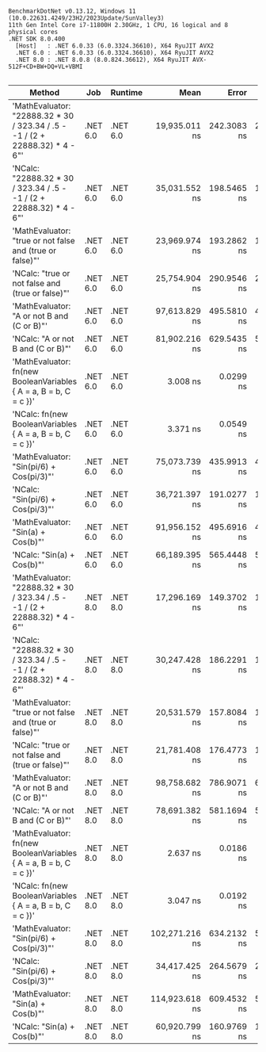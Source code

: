 ```

BenchmarkDotNet v0.13.12, Windows 11 (10.0.22631.4249/23H2/2023Update/SunValley3)
11th Gen Intel Core i7-11800H 2.30GHz, 1 CPU, 16 logical and 8 physical cores
.NET SDK 8.0.400
  [Host]   : .NET 6.0.33 (6.0.3324.36610), X64 RyuJIT AVX2
  .NET 6.0 : .NET 6.0.33 (6.0.3324.36610), X64 RyuJIT AVX2
  .NET 8.0 : .NET 8.0.8 (8.0.824.36612), X64 RyuJIT AVX-512F+CD+BW+DQ+VL+VBMI


```
| Method                                                                       | Job      | Runtime  | Mean           | Error       | StdDev      | Gen0   | Gen1   | Allocated |
|----------------------------------------------------------------------------- |--------- |--------- |---------------:|------------:|------------:|-------:|-------:|----------:|
| &#39;MathEvaluator: &quot;22888.32 * 30 / 323.34 / .5 - -1 / (2 + 22888.32) * 4 - 6&quot;&#39; | .NET 6.0 | .NET 6.0 |  19,935.011 ns | 242.3083 ns | 226.6553 ns | 0.4883 | 0.2441 |    6319 B |
| &#39;NCalc: &quot;22888.32 * 30 / 323.34 / .5 - -1 / (2 + 22888.32) * 4 - 6&quot;&#39;         | .NET 6.0 | .NET 6.0 |  35,031.552 ns | 198.5465 ns | 176.0063 ns | 0.6714 | 0.3052 |    8919 B |
| &#39;MathEvaluator: &quot;true or not false and (true or false)&quot;&#39;                     | .NET 6.0 | .NET 6.0 |  23,969.974 ns | 193.2862 ns | 180.8000 ns | 0.5493 | 0.2747 |    7048 B |
| &#39;NCalc: &quot;true or not false and (true or false)&quot;&#39;                             | .NET 6.0 | .NET 6.0 |  25,754.904 ns | 290.9546 ns | 257.9237 ns | 0.3967 | 0.1831 |    5215 B |
| &#39;MathEvaluator: &quot;A or not B and (C or B)&quot;&#39;                                   | .NET 6.0 | .NET 6.0 |  97,613.829 ns | 495.5810 ns | 463.5668 ns | 0.7324 | 0.3662 |    9264 B |
| &#39;NCalc: &quot;A or not B and (C or B)&quot;&#39;                                           | .NET 6.0 | .NET 6.0 |  81,902.216 ns | 629.5435 ns | 588.8754 ns | 0.4883 | 0.2441 |    6662 B |
| &#39;MathEvaluator: fn(new BooleanVariables { A = a, B = b, C = c })&#39;            | .NET 6.0 | .NET 6.0 |       3.008 ns |   0.0299 ns |   0.0249 ns | 0.0019 |      - |      24 B |
| &#39;NCalc: fn(new BooleanVariables { A = a, B = b, C = c })&#39;                    | .NET 6.0 | .NET 6.0 |       3.371 ns |   0.0549 ns |   0.0514 ns | 0.0019 |      - |      24 B |
| &#39;MathEvaluator: &quot;Sin(pi/6) + Cos(pi/3)&quot;&#39;                                     | .NET 6.0 | .NET 6.0 |  75,073.739 ns | 435.9913 ns | 407.8266 ns | 0.3662 | 0.1221 |    6098 B |
| &#39;NCalc: &quot;Sin(pi/6) + Cos(pi/3)&quot;&#39;                                             | .NET 6.0 | .NET 6.0 |  36,721.397 ns | 191.0277 ns | 149.1419 ns | 0.6104 | 0.3052 |    8063 B |
| &#39;MathEvaluator: &quot;Sin(a) + Cos(b)&quot;&#39;                                           | .NET 6.0 | .NET 6.0 |  91,956.152 ns | 495.6916 ns | 463.6703 ns | 0.4883 | 0.2441 |    7197 B |
| &#39;NCalc: &quot;Sin(a) + Cos(b)&quot;&#39;                                                   | .NET 6.0 | .NET 6.0 |  66,189.395 ns | 565.4448 ns | 528.9174 ns | 0.6104 | 0.2441 |    8510 B |
| &#39;MathEvaluator: &quot;22888.32 * 30 / 323.34 / .5 - -1 / (2 + 22888.32) * 4 - 6&quot;&#39; | .NET 8.0 | .NET 8.0 |  17,296.169 ns | 149.3702 ns | 139.7210 ns | 0.4883 | 0.4578 |    6319 B |
| &#39;NCalc: &quot;22888.32 * 30 / 323.34 / .5 - -1 / (2 + 22888.32) * 4 - 6&quot;&#39;         | .NET 8.0 | .NET 8.0 |  30,247.428 ns | 186.2291 ns | 165.0872 ns | 0.6104 | 0.4883 |    8231 B |
| &#39;MathEvaluator: &quot;true or not false and (true or false)&quot;&#39;                     | .NET 8.0 | .NET 8.0 |  20,531.579 ns | 157.8084 ns | 139.8930 ns | 0.5493 | 0.4883 |    7096 B |
| &#39;NCalc: &quot;true or not false and (true or false)&quot;&#39;                             | .NET 8.0 | .NET 8.0 |  21,781.408 ns | 176.4773 ns | 165.0770 ns | 0.3967 | 0.3662 |    5263 B |
| &#39;MathEvaluator: &quot;A or not B and (C or B)&quot;&#39;                                   | .NET 8.0 | .NET 8.0 |  98,758.682 ns | 786.9071 ns | 657.1030 ns | 0.7324 | 0.4883 |    9312 B |
| &#39;NCalc: &quot;A or not B and (C or B)&quot;&#39;                                           | .NET 8.0 | .NET 8.0 |  78,691.382 ns | 581.1694 ns | 543.6263 ns | 0.4883 | 0.2441 |    6710 B |
| &#39;MathEvaluator: fn(new BooleanVariables { A = a, B = b, C = c })&#39;            | .NET 8.0 | .NET 8.0 |       2.637 ns |   0.0186 ns |   0.0155 ns | 0.0019 |      - |      24 B |
| &#39;NCalc: fn(new BooleanVariables { A = a, B = b, C = c })&#39;                    | .NET 8.0 | .NET 8.0 |       3.047 ns |   0.0192 ns |   0.0179 ns | 0.0019 |      - |      24 B |
| &#39;MathEvaluator: &quot;Sin(pi/6) + Cos(pi/3)&quot;&#39;                                     | .NET 8.0 | .NET 8.0 | 102,271.216 ns | 634.2132 ns | 593.2435 ns | 0.2441 |      - |    6092 B |
| &#39;NCalc: &quot;Sin(pi/6) + Cos(pi/3)&quot;&#39;                                             | .NET 8.0 | .NET 8.0 |  34,417.425 ns | 264.5679 ns | 247.4770 ns | 0.6104 | 0.4883 |    8255 B |
| &#39;MathEvaluator: &quot;Sin(a) + Cos(b)&quot;&#39;                                           | .NET 8.0 | .NET 8.0 | 114,923.618 ns | 609.4532 ns | 570.0829 ns | 0.4883 | 0.2441 |    7197 B |
| &#39;NCalc: &quot;Sin(a) + Cos(b)&quot;&#39;                                                   | .NET 8.0 | .NET 8.0 |  60,920.799 ns | 160.9769 ns | 142.7018 ns | 0.6104 | 0.4883 |    8510 B |

